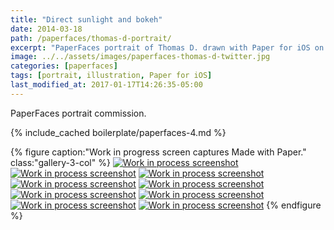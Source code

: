 ```yaml
---
title: "Direct sunlight and bokeh"
date: 2014-03-18
path: /paperfaces/thomas-d-portrait/
excerpt: "PaperFaces portrait of Thomas D. drawn with Paper for iOS on an iPad."
image: ../../assets/images/paperfaces-thomas-d-twitter.jpg
categories: [paperfaces]
tags: [portrait, illustration, Paper for iOS]
last_modified_at: 2017-01-17T14:26:35-05:00
---
```


PaperFaces portrait commission.

{% include_cached boilerplate/paperfaces-4.md %}

{% figure caption:"Work in progress screen captures Made with Paper." class:"gallery-3-col" %}
[![Work in process screenshot](../../assets/images/paperfaces-thomas-d-process-1-600.jpg)](../../assets/images/paperfaces-thomas-d-process-1-lg.jpg)
[![Work in process screenshot](../../assets/images/paperfaces-thomas-d-process-2-600.jpg)](../../assets/images/paperfaces-thomas-d-process-2-lg.jpg)
[![Work in process screenshot](../../assets/images/paperfaces-thomas-d-process-3-600.jpg)](../../assets/images/paperfaces-thomas-d-process-3-lg.jpg)
[![Work in process screenshot](../../assets/images/paperfaces-thomas-d-process-4-600.jpg)](../../assets/images/paperfaces-thomas-d-process-4-lg.jpg)
[![Work in process screenshot](../../assets/images/paperfaces-thomas-d-process-5-600.jpg)](../../assets/images/paperfaces-thomas-d-process-5-lg.jpg)
[![Work in process screenshot](../../assets/images/paperfaces-thomas-d-process-6-600.jpg)](../../assets/images/paperfaces-thomas-d-process-6-lg.jpg)
[![Work in process screenshot](../../assets/images/paperfaces-thomas-d-process-7-600.jpg)](../../assets/images/paperfaces-thomas-d-process-7-lg.jpg)
[![Work in process screenshot](../../assets/images/paperfaces-thomas-d-process-8-600.jpg)](../../assets/images/paperfaces-thomas-d-process-8-lg.jpg)
[![Work in process screenshot](../../assets/images/paperfaces-thomas-d-process-9-600.jpg)](../../assets/images/paperfaces-thomas-d-process-9-lg.jpg)
{% endfigure %}
